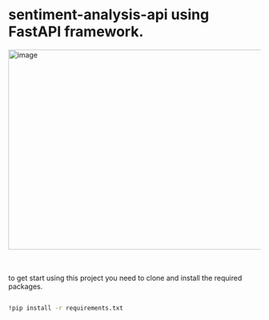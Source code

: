 # sentiment-analysis-api using FastAPI framework.

<img width="600" height="400" alt="image" src="https://github.com/user-attachments/assets/945097c2-bb87-49f7-b3e8-e6e5dc98046d" />

<br><br>
to get start using this project you need to clone and install the required packages.

```bash

!pip install -r requirements.txt 

```
